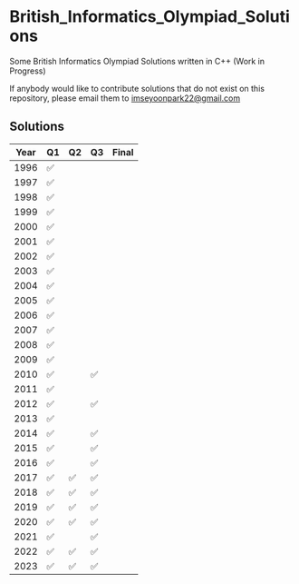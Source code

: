 # British_Informatics_Olympiad_Solutions
Some British Informatics Olympiad Solutions written in C++ (Work in Progress) 

If anybody would like to contribute solutions that do not exist on this repository, please email them to imseyoonpark22@gmail.com

Solutions
-----

| Year | Q1 | Q2 | Q3 | Final |
|-|-|-|-|-|
| 1996 | ✅ |     |    | 
| 1997 | ✅ |     |    | 
| 1998 | ✅ |     |    | 
| 1999 | ✅ |     |    | 
| 2000 | ✅ |     |    | 
| 2001 | ✅ |     |    | 
| 2002 | ✅ |     |    | 
| 2003 | ✅ |     |    | 
| 2004 | ✅ |     |    | 
| 2005 | ✅ |     |    | 
| 2006 | ✅ |     |    | 
| 2007 | ✅ |     |    | 
| 2008 | ✅ |     |    | 
| 2009 | ✅ |     |    | 
| 2010 | ✅ |     | ✅  | |
| 2011 | ✅ |     |    | 
| 2012 | ✅ |     | ✅  | |
| 2013 | ✅ |     |     | |
| 2014 | ✅ |     | ✅ | |
| 2015 | ✅ |     | ✅ | |
| 2016 | ✅ |     | ✅ | |
| 2017 | ✅ |  ✅  | ✅ | | 
| 2018 | ✅ | ✅ | ✅ | |
| 2019 | ✅ | ✅ | ✅ | |
| 2020 | ✅ | ✅ | ✅ | |
| 2021 | ✅ |     | ✅ | |
| 2022 | ✅ | ✅ | ✅ | |
| 2023 | ✅ | ✅ | ✅ | |
